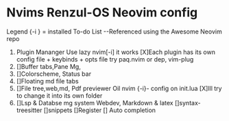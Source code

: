 # Nvims Renzul-OS Neovim config 
Legend
    {-i } = installed
To-do List
--Referenced using the Awesome Neovim repo

1. Plugin Mananger
    Use lazy nvim[-i] it works
        [X]Each plugin has its own config file + keybinds + opts file
    try paq.nvim or dep, vim-plug
2. []Buffer tabs,Pane Mg,
3. []Colorscheme, Status bar
4. []Floating md file tabs
5. []File tree,web,md, Pdf previewer 
    Oil nvim {-i}- config on init.lua
        [X]Ill try to change it into its own folder
6. []Lsp & Databse mg system
    Webdev, Markdown & latex
    []syntax-treesitter
    []snippets
    []Register
    [] Auto completion
    
